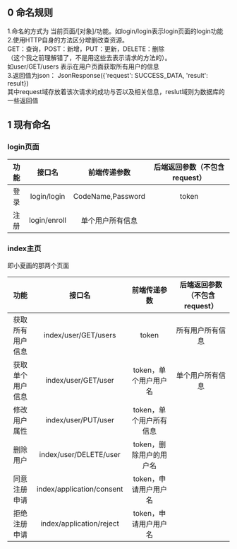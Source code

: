 ## 0 命名规则
1.命名的方式为 当前页面/[对象]/功能。如login/login表示login页面的login功能  
2.使用HTTP自身的方法区分增删改查资源。  
 GET：查询，POST：新增，PUT：更新，DELETE：删除  
（这个我之前理解错了，不是用这些去表示请求的方法的）。  
如user/GET/users 表示在用户页面获取所有用户的信息  
3.返回值为json：
JsonResponse({'request': SUCCESS_DATA, 'result': result})  
其中request域存放着该次请求的成功与否以及相关信息，reslut域则为数据库的一些返回值

## 1 现有命名
### login页面
|功能 | 接口名  |  前端传递参数|后端返回参数（不包含request）|
|:---:|:---:|:---:|:---:|
|登录|login/login | CodeName,Password |token
|注册|login/enroll | 单个用户所有信息|

### index主页
即小夏画的那两个页面   

|功能 | 接口名  |  前端传递参数|后端返回参数（不包含request）|  
|:---:|:---:|:---:|:---:|
|获取所有用户信息| index/user/GET/users|token|所有用户所有信息|
|获取单个用户信息| index/user/GET/user|token，单个用户用户名|单个用户所有信息|
|修改用户属性| index/user/PUT/user|token，单个用户所有信息|
|删除用户| index/user/DELETE/user|token，删除用户的用户名||
|同意注册申请|index/application/consent|token，申请用户用户名|
|拒绝注册申请|index/application/reject|token，申请用户用户名|

